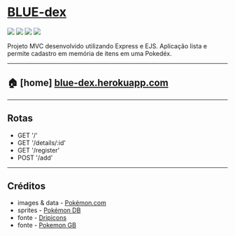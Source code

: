 # [BLUE-dex](https://blue-dex.herokuapp.com/)

![](https://img.pokemondb.net/sprites/black-white/anim/normal/bulbasaur.gif)
![](https://img.pokemondb.net/sprites/black-white/anim/normal/charmander.gif)
![](https://img.pokemondb.net/sprites/black-white/anim/normal/squirtle.gif)
![](https://img.pokemondb.net/sprites/black-white/anim/normal/pikachu.gif)


Projeto MVC desenvolvido utilizando Express e EJS. 
Aplicação lista e permite cadastro em memória de itens em uma Pokedéx.

---

## 🏠 \[home\] [blue-dex.herokuapp.com](https://blue-dex.herokuapp.com/)

---

## **Rotas**

- GET '/'
- GET '/details/:id'
- GET '/register'
- POST '/add'

---

## **Créditos**

- images & data - [Pokémon.com](https://www.pokemon.com/us/pokedex/)
- sprites - [Pokémon DB](https://pokemondb.net/)
- fonte   - [Dripicons](http://demo.amitjakhu.com/dripicons/)
- fonte   - [Pokemon GB](https://fonts2u.com/pokemon-gb.font)
